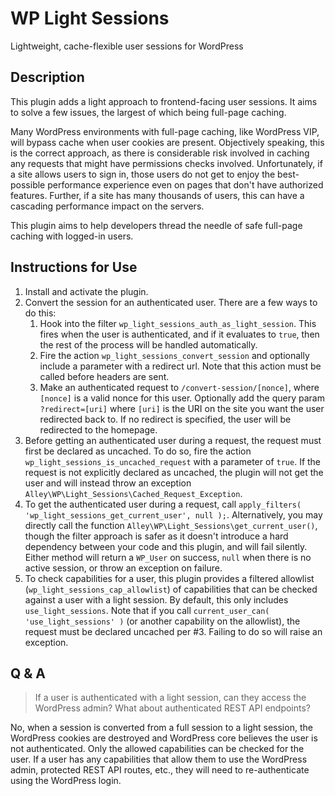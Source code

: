 # WP Light Sessions

Lightweight, cache-flexible user sessions for WordPress

## Description

This plugin adds a light approach to frontend-facing user sessions. It aims to solve a few issues, the largest of
which being full-page caching.

Many WordPress environments with full-page caching, like WordPress VIP, will bypass cache when user cookies are
present. Objectively speaking, this is the correct approach, as there is considerable risk involved in caching any
requests that might have permissions checks involved. Unfortunately, if a site allows users to sign in, those users do
not get to enjoy the best-possible performance experience even on pages that don't have authorized features. Further,
if a site has many thousands of users, this can have a cascading performance impact on the servers.

This plugin aims to help developers thread the needle of safe full-page caching with logged-in users.

## Instructions for Use

1. Install and activate the plugin.
2. Convert the session for an authenticated user. There are a few ways to do this:
   1. Hook into the filter `wp_light_sessions_auth_as_light_session`. This fires when the user is authenticated, and if
      it evaluates to `true`, then the rest of the process will be handled automatically.
   2. Fire the action `wp_light_sessions_convert_session` and optionally include a parameter with a redirect url. Note
      that this action must be called before headers are sent.
   3. Make an authenticated request to `/convert-session/[nonce]`, where `[nonce]` is a valid nonce for this user.
      Optionally add the query param `?redirect=[uri]` where `[uri]` is the URI on the site you want the user redirected
      back to. If no redirect is specified, the user will be redirected to the homepage.
3. Before getting an authenticated user during a request, the request must first be declared as uncached. To do so, fire
   the action `wp_light_sessions_is_uncached_request` with a parameter of `true`. If the request is not explicitly
   declared as uncached, the plugin will not get the user and will instead throw an
   exception `Alley\WP\Light_Sessions\Cached_Request_Exception`.
4. To get the authenticated user during a request, call `apply_filters( 'wp_light_sessions_get_current_user', null );`.
   Alternatively, you may directly call the function `Alley\WP\Light_Sessions\get_current_user()`, though the filter
   approach is safer as it doesn't introduce a hard dependency between your code and this plugin, and will fail
   silently. Either method will return a `WP_User` on success, `null` when there is no active session, or throw an
   exception on failure.
5. To check capabilities for a user, this plugin provides a filtered allowlist (`wp_light_sessions_cap_allowlist`) of
   capabilities that can be checked against a user with a light session. By default, this only
   includes `use_light_sessions`. Note that if you call `current_user_can( 'use_light_sessions' )` (or another
   capability on the allowlist), the request must be declared uncached per #3. Failing to do so will raise an exception.

## Q & A

> If a user is authenticated with a light session, can they access the WordPress admin? What about authenticated REST
> API endpoints?

No, when a session is converted from a full session to a light session, the WordPress cookies are destroyed and
WordPress core believes the user is not authenticated. Only the allowed capabilities can be checked for the user. If a
user has any capabilities that allow them to use the WordPress admin, protected REST API routes, etc., they will need to
re-authenticate using the WordPress login.
